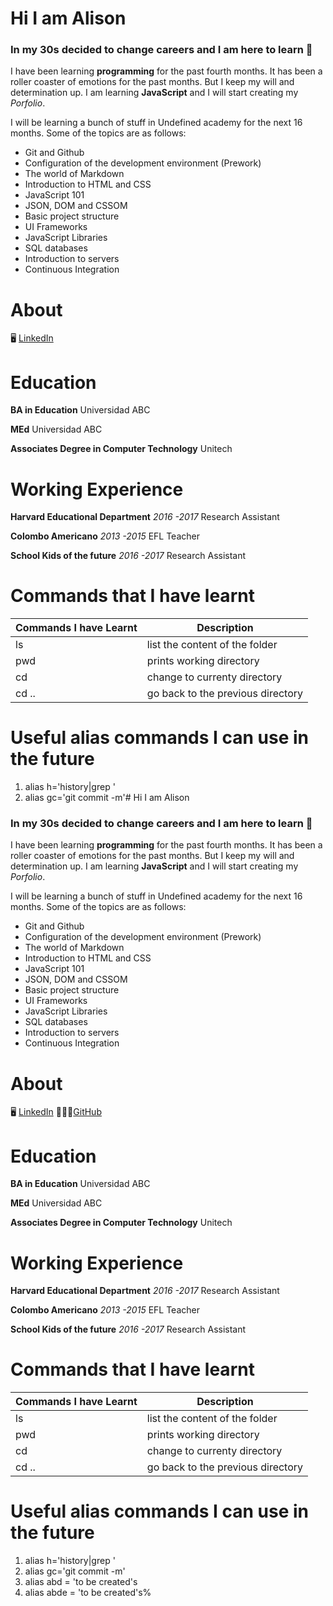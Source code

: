 # Hi I am Alison
### In my 30s decided to change careers and I am here to learn 🚀


I have been learning **programming** for the past fourth months. It has been a roller coaster of emotions for the past months. But I keep my will and determination up. I am learning **JavaScript** and I will start creating my *Porfolio*.

I will be learning a bunch of stuff in Undefined academy for the next 16 months. Some of the topics are as follows:

- Git and Github
- Configuration of the development environment (Prework)
- The world of Markdown
- Introduction to HTML and CSS
- JavaScript 101
- JSON, DOM and CSSOM
- Basic project structure
- UI Frameworks
- JavaScript Libraries
- SQL databases
- Introduction to servers
- Continuous Integration

# About
🖥️ [LinkedIn](https://www.linkedin.com/in/alison-acosta/)

# Education
**BA in Education** 
Universidad ABC

**MEd** 
Universidad ABC


**Associates Degree in Computer Technology** 
Unitech

# Working Experience
**Harvard Educational Department**
*2016 -2017*
Research Assistant

**Colombo Americano**
*2013 -2015*
EFL Teacher

**School Kids of the future**
*2016 -2017*
Research Assistant

# Commands that I have learnt

| Commands I have Learnt | Description |
| ---------------------- | ----------- |
| ls|list the content of the folder|
| pwd|prints working directory|
| cd |change to currenty directory|
| cd .. |go back to the previous directory|

# Useful alias commands I can use in the future

1. alias h='history|grep '
2. alias gc='git commit -m'# Hi I am Alison
### In my 30s decided to change careers and I am here to learn 🚀


I have been learning **programming** for the past fourth months. It has been a roller coaster of emotions for the past months. But I keep my will and determination up. I am learning **JavaScript** and I will start creating my *Porfolio*.

I will be learning a bunch of stuff in Undefined academy for the next 16 months. Some of the topics are as follows:

- Git and Github
- Configuration of the development environment (Prework)
- The world of Markdown
- Introduction to HTML and CSS
- JavaScript 101
- JSON, DOM and CSSOM
- Basic project structure
- UI Frameworks
- JavaScript Libraries
- SQL databases
- Introduction to servers
- Continuous Integration

# About
🖥️ [LinkedIn](https://www.linkedin.com/in/alison-acosta/)
👩🏽‍💻[GitHub](https://github.com/alison018)

# Education
**BA in Education** 
Universidad ABC

**MEd** 
Universidad ABC


**Associates Degree in Computer Technology** 
Unitech

# Working Experience
**Harvard Educational Department**
*2016 -2017*
Research Assistant

**Colombo Americano**
*2013 -2015*
EFL Teacher

**School Kids of the future**
*2016 -2017*
Research Assistant

# Commands that I have learnt

| Commands I have Learnt | Description                       |
| ---------------------- | --------------------------------- |
| ls                     | list the content of the folder    |
| pwd                    | prints working directory          |
| cd                     | change to currenty directory      |
| cd ..                  | go back to the previous directory |

# Useful alias commands I can use in the future

1. alias h='history|grep '
2. alias gc='git commit -m'
3. alias abd = 'to be created's
4. alias abde = 'to be created's%             